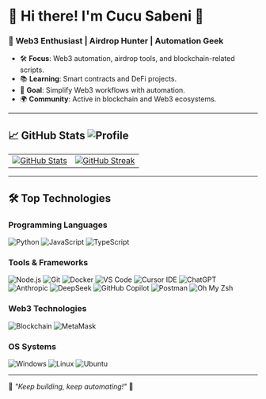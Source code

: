 # 🌟 Hi there! I'm **Cucu Sabeni** 👋  

### 🚀 **Web3 Enthusiast | Airdrop Hunter | Automation Geek**

- 🛠 **Focus**: Web3 automation, airdrop tools, and blockchain-related scripts.  
- 📚 **Learning**: Smart contracts and DeFi projects.  
- 🎯 **Goal**: Simplify Web3 workflows with automation.  
- 🌍 **Community**: Active in blockchain and Web3 ecosystems.

---

## 📈 **GitHub Stats** ![Profile](https://komarev.com/ghpvc/?username=mbrx10&style=flat&color=blue)

<table>
  <tr>
    <td>
      <a href="https://github.com/anuraghazra/github-readme-stats#gh-dark-mode-only">
        <img src="https://github-readme-stats.vercel.app/api?username=mbrx10&show_icons=true&theme=dark#gh-dark-mode-only" alt="GitHub Stats" />
      </a>
    </td>
    <td>
      <a href="https://git.io/streak-stats">
        <img src="https://github-readme-streak-stats-zeta-brown-80.vercel.app?user=mbrx10&theme=gotham&border_radius=7" alt="GitHub Streak" />
      </a>
    </td>
  </tr>
</table>

---

## 🛠 **Top Technologies**

### Programming Languages
![Python](https://img.shields.io/badge/Python-3776AB?style=flat&logo=python&logoColor=white) 
![JavaScript](https://img.shields.io/badge/JavaScript-F7DF1E?style=flat&logo=javascript&logoColor=black) 
![TypeScript](https://img.shields.io/badge/TypeScript-007ACC?style=flat&logo=typescript&logoColor=white) 

### Tools & Frameworks
![Node.js](https://img.shields.io/badge/Node.js-339933?style=flat&logo=node.js&logoColor=white) 
![Git](https://img.shields.io/badge/Git-F05032?style=flat&logo=git&logoColor=white) 
![Docker](https://img.shields.io/badge/Docker-2496ED?style=flat&logo=docker&logoColor=white) 
![VS Code](https://img.shields.io/badge/VS%20Code-007ACC?style=flat&logo=visual-studio-code&logoColor=white) 
![Cursor IDE](https://img.shields.io/badge/Cursor%20IDE-2A2A72?style=flat&logo=cursor&logoColor=white) 
![ChatGPT](https://img.shields.io/badge/ChatGPT-1A1D4D?style=flat&logo=openai&logoColor=white) 
![Anthropic](https://img.shields.io/badge/Anthropic-0052CC?style=flat&logo=anthropic&logoColor=white) 
![DeepSeek](https://img.shields.io/badge/DeepSeek-551A8B?style=flat&logo=deepseek&logoColor=white) 
![GitHub Copilot](https://img.shields.io/badge/GitHub%20Copilot-1E7F66?style=flat&logo=github&logoColor=white)
![Postman](https://img.shields.io/badge/Postman-FF6C37?style=flat&logo=Postman&logoColor=white)
![Oh My Zsh](https://img.shields.io/badge/oh_my_zsh-1A2C34?style=flat&logo=ohmyzsh&logoColor=white)

### Web3 Technologies
![Blockchain](https://img.shields.io/badge/Blockchain-3C3C3D?style=flat&logo=ethereum&logoColor=white) 
![MetaMask](https://img.shields.io/badge/MetaMask-E2761B?style=flat&logo=metamask&logoColor=white) 

### OS Systems
![Windows](https://img.shields.io/badge/Windows-0078D6?style=flat&logo=windows&logoColor=white)
![Linux](https://img.shields.io/badge/Linux-FCC624?style=flat&logo=linux&logoColor=black)
![Ubuntu](https://img.shields.io/badge/Ubuntu-E95420?style=flat&logo=ubuntu&logoColor=white)

---

🚀 *"Keep building, keep automating!"* 🚀  
